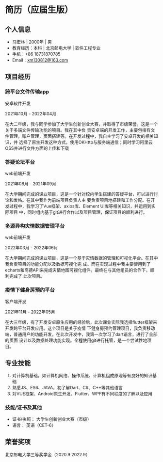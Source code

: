 # 简历（应届生版）

## 个人信息

+ 马宏林 | 2000年 | 男 
+ 教育经历：本科 | 北京邮电大学 | 软件工程专业
+ 手机：+86 18731870785
+ Email：xm130812@163.com

## 项目经历

### 跨平台文件传输app

安卓软件开发 

2021年10月 - 2022年04月

 在大二年级，我与同学参加了大学生创新创业大赛，并取得了市级荣誉。这是一个关于多端文件传输功能的项目。我在其中负 责安卓端的开发工作，主要包括有文件管理，账户管理，页面搭建等。在开发过程中，我自主学习了安卓开发的相关知识，并 选择了原生开发这种方式，使用OKHttp与服务端通信；同时学习阿里云OSS并进行文件方面的上传和下载

### 答疑论坛平台

web前端开发

2021年08月 - 2021年09月

 在大学期间完成的课业项目，这是一个针对校内学生搭建的答疑平台，可以进行讨论和发帖。在其中我作为前端项目负责人主 要负责项目地搭建和工作分配。在开发过程中，我学习了Vue框架、axios库、Element UI库等相关知识，并运用到实际项目 中，同时组内基于git进行合作以及项目管理，保证项目的顺利进行。

### 多源异构灾情数据管理平台

web前端开发

2022年03月 - 2022年06月

在大学期间完成的课业项目，这是一个基于灾情数据的管理和可视化平台。在其中我负责项目的功能分配以及数据可视化完 成。而在实现过程中我主要使用到了echarts和高德API来完成灾情地图可视化组件。最终在与其他组员的合作下，顺利完成了 此次项目。

### 疫情下健身房预约平台

客户端开发

2021年11月 - 2022年05月

在大三年级，有了开发安卓原生应用的经验后，此次课业实际我选择flutter框架来开发跨平台开发应用。这个项目是关于疫情 下健身房预约管理项目，我负责移动端，普通用户的功能开发。在此次开发中，我第一次学习了dart语言，进行了全部的页面 设计以及数据处理功能实现。全程使用git进行托管，是一个尝试性地项目。

## 专业技能

1. 对计算机基础，如计算机网络、操作系统、计算机组成原理等有良好的知识基础
2. 熟悉JS、ES6、JAVA，初了解Dart、C#、C++等其他语言
3. 对VUE框架、Android原生开发、Flutter、WPF有不同程度的了解以及应用

### 技能/证书及其他

 + 证书/执照： 大学生创新创业大赛（市级）
 + 语言： 英语（CET-6）

## 荣誉奖项

北京邮电大学三等奖学金（2020.9 2022.9）